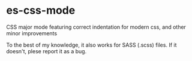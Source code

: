 # es-css-mode

CSS major mode featuring correct indentation for modern css, and other minor
improvements

To the best of my knowledge, it also works for SASS (.scss) files. If it
doesn't, plese report it as a bug.